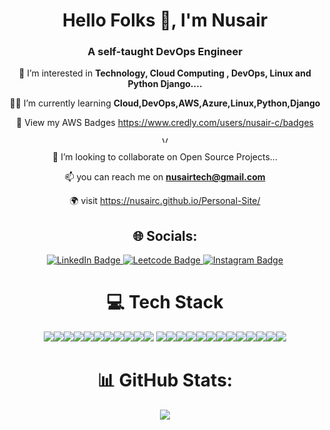 <div align="center">
<h1 align="center">Hello Folks 👋, I'm Nusair</h1>
<h3 align="center">A self-taught DevOps Engineer</h3>

 👀 I’m interested in **Technology, Cloud Computing , DevOps, Linux and Python Django....**

 👨‍🎓 I’m currently learning **Cloud,DevOps,AWS,Azure,Linux,Python,Django**
   
 🔰 View my AWS Badges https://www.credly.com/users/nusair-c/badges
    

   <a href="https://www.credly.com/users/nusair-c/badges">
  <img src="https://images.credly.com/size/680x680/images/519a6dba-f145-4c1a-85a2-1d173d6898d9/image.png" width="10" alt="View my AWS Badges">
</a>

 
 💞️ I’m looking to collaborate on Open Source Projects...

 📫 you can reach me on **nusairtech@gmail.com**

 🌍 visit https://nusairc.github.io/Personal-Site/


## 🌐 Socials:
<div id="badges">
  <a href="https://www.linkedin.com/in/nusair/">
    <img src="https://img.shields.io/badge/LinkedIn-blue?style=for-the-badge&logo=linkedin&logoColor=white" alt="LinkedIn Badge"/>
  </a>
  <a href="https://leetcode.com/Nuzair_">
    <img src="https://img.shields.io/badge/-LeetCode-FFA116?style=for-the-badge&logo=LeetCode&logoColor=black" alt="Leetcode Badge"/>
  </a>
  <a href="https://www.instagram.com/nusz__/">
    <img src="https://img.shields.io/badge/Instagram-red?style=for-the-badge&logo=instagram&logoColor=white" alt="Instagram Badge"/>
  </a>
</div>
  

# 💻 Tech Stack
  <img src="https://img.shields.io/badge/HTML5-E34F26?style=for-the-badge&logo=html5&logoColor=white"><img src="https://img.shields.io/badge/CSS3-1572B6?style=for-the-badge&logo=css3&logoColor=white"><img src="https://img.shields.io/badge/Python-FFD43B?style=for-the-badge&logo=python&logoColor=blue"><img src="https://img.shields.io/badge/Django-092E20?style=for-the-badge&logo=django&logoColor=green"><img src="https://img.shields.io/badge/VSCode-0078D4?style=for-the-badge&logo=visual%20studio%20code&logoColor=white"><img src="https://img.shields.io/badge/PostgreSQL-316192?style=for-the-badge&logo=postgresql&logoColor=white"><img src="https://img.shields.io/badge/MySQL-005C84?style=for-the-badge&logo=mysql&logoColor=white"><img src="https://img.shields.io/badge/GIT-E44C30?style=for-the-badge&logo=git&logoColor=white"><img src="https://img.shields.io/badge/shell_script-%23121011.svg?style=for-the-badge&logo=gnu-bash&logoColor=white"><img src="https://img.shields.io/badge/Linux-FCC624?style=for-the-badge&logo=linux&logoColor=black"><img src="https://img.shields.io/badge/Jenkins-D24939?style=for-the-badge&logo=Jenkins&logoColor=white">
  <img src="https://img.shields.io/badge/Docker-2CA5E0?style=for-the-badge&logo=docker&logoColor=white"><img src="https://img.shields.io/badge/kubernetes-326ce5.svg?&style=for-the-badge&logo=kubernetes&logoColor=white"><img src="https://img.shields.io/badge/Helm-0F1689?style=for-the-badge&logo=Helm&labelColor=0F1689"><img src="https://img.shields.io/badge/Sonar%20cloud-F3702A?style=for-the-badge&logo=sonarcloud&logoColor=white"><img src="https://img.shields.io/badge/Istio-466BB0?style=for-the-badge&logo=Istio&logoColor=white"><img src="https://img.shields.io/badge/Argo%20CD-1e0b3e?style=for-the-badge&logo=argo&logoColor=#d16044"><img src="https://img.shields.io/badge/Grafana-F2F4F9?style=for-the-badge&logo=grafana&logoColor=orange&labelColor=F2F4F9"><img src="https://img.shields.io/badge/Prometheus-000000?style=for-the-badge&logo=prometheus&labelColor=000000"><img src="https://img.shields.io/badge/Elastic_Search-005571?style=for-the-badge&logo=elasticsearch&logoColor=white"><img src="https://img.shields.io/badge/Terraform-7B42BC?style=for-the-badge&logo=terraform&logoColor=white"><img src="https://img.shields.io/badge/Ansible-000000?style=for-the-badge&logo=ansible&logoColor=white"><img src="https://img.shields.io/badge/Azure_DevOps-0078D7?style=for-the-badge&logo=azure-devops&logoColor=white"><img src="https://img.shields.io/badge/Amazon_AWS-FF9900?style=for-the-badge&logo=amazonaws&logoColor=white">


# 📊 GitHub Stats:
![](https://github-readme-streak-stats.herokuapp.com/?user=nusairc&theme=merko&hide_border=false)<br/>

</div>
